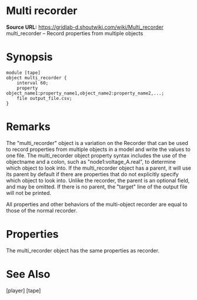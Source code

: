 # Multi recorder

**Source URL:** https://gridlab-d.shoutwiki.com/wiki/Multi_recorder
multi_recorder – Record properties from multiple objects 

# Synopsis
    
    
    module [tape]
    object multi_recorder {
        interval 60;
        property object_name1:property_name1,object_name2:property_name2,...;
        file output_file.csv;
    }
    

# Remarks

The "multi_recorder" object is a variation on the Recorder that can be used to record properties from multiple objects in a model and write the values to one file. The multi_recorder object property syntax includes the use of the objectname and a colon, such as "node1:voltage_A.real", to determine which object to look into. If the multi_recorder object has a parent, it will use its parent by default if there are properties that do not explicitly specify which object to look into. Unlike the recorder, the parent is an optional field, and may be omitted. If there is no parent, the "target" line of the output file will not be printed. 

All properties and other behaviors of the multi-object recorder are equal to those of the normal recorder. 

# Properties

The multi_recorder object has the same properties as recorder. 

# See Also

[player] [tape]


